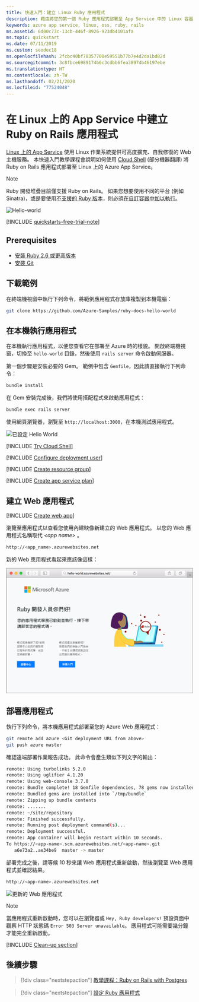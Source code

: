 ```yaml
---
title: 快速入門：建立 Linux Ruby 應用程式
description: 藉由將您的第一個 Ruby 應用程式部署至 App Service 中的 Linux 容器，在 Azure App Service 上開始使用 Linux 應用程式。
keywords: azure app service, linux, oss, ruby, rails
ms.assetid: 6d00c73c-13cb-446f-8926-923db4101afa
ms.topic: quickstart
ms.date: 07/11/2019
ms.custom: seodec18
ms.openlocfilehash: 2fcbc40bf78357700e59551b77b7e4d2da1bd82d
ms.sourcegitcommit: 3c8fbce6989174b6c3cdbb6fea38974b46197ebe
ms.translationtype: HT
ms.contentlocale: zh-TW
ms.lasthandoff: 02/21/2020
ms.locfileid: "77524048"
---
```

# <a name="create-a-ruby-on-rails-app-in-app-service-on-linux"></a>在 Linux 上的 App Service 中建立 Ruby on Rails 應用程式

[Linux 上的 App Service](app-service-linux-intro.md) 使用 Linux 作業系統提供可高度擴充、自我修復的 Web 主機服務。 本快速入門教學課程會說明如何使用 [Cloud Shell](https://docs.microsoft.com/azure/cloud-shell/overview) \(部分機器翻譯\) 將 Ruby on Rails 應用程式部署至 Linux 上的 Azure App Service。

> [!NOTE]
> Ruby 開發堆疊目前僅支援 Ruby on Rails。 如果您想要使用不同的平台 (例如 Sinatra)，或是要使用[不支援的 Ruby 版本](app-service-linux-intro.md)，則必須[在自訂容器中加以執行](quickstart-docker-go.md)。

![Hello-world](./media/quickstart-ruby/hello-world-configured.png)

[!INCLUDE [quickstarts-free-trial-note](../../../includes/quickstarts-free-trial-note.md)]

## <a name="prerequisites"></a>Prerequisites

* <a href="https://www.ruby-lang.org/en/documentation/installation/#rubyinstaller" target="_blank">安裝 Ruby 2.6 或更高版本</a>
* <a href="https://git-scm.com/" target="_blank">安裝 Git</a>

## <a name="download-the-sample"></a>下載範例

在終端機視窗中執行下列命令，將範例應用程式存放庫複製到本機電腦：

```bash
git clone https://github.com/Azure-Samples/ruby-docs-hello-world
```

## <a name="run-the-application-locally"></a>在本機執行應用程式

在本機執行應用程式，以便您查看它在部署至 Azure 時的樣貌。 開啟終端機視窗，切換至 `hello-world` 目錄，然後使用 `rails server` 命令啟動伺服器。

第一個步驟是安裝必要的 Gem。 範例中包含 `Gemfile`，因此請直接執行下列命令：

```bash
bundle install
```

在 Gem 安裝完成後，我們將使用搭配程式來啟動應用程式：

```bash
bundle exec rails server
```

使用網頁瀏覽器，瀏覽至 `http://localhost:3000`，在本機測試應用程式。

![已設定 Hello World](./media/quickstart-ruby/hello-world-updated.png)

[!INCLUDE [Try Cloud Shell](../../../includes/cloud-shell-try-it.md)]

[!INCLUDE [Configure deployment user](../../../includes/configure-deployment-user.md)]

[!INCLUDE [Create resource group](../../../includes/app-service-web-create-resource-group-linux.md)]

[!INCLUDE [Create app service plan](../../../includes/app-service-web-create-app-service-plan-linux.md)]

## <a name="create-a-web-app"></a>建立 Web 應用程式

[!INCLUDE [Create web app](../../../includes/app-service-web-create-web-app-ruby-linux-no-h.md)] 

瀏覽至應用程式以查看您使用內建映像新建立的 Web 應用程式。 以您的 Web 應用程式名稱取代 _&lt;app name>_ 。

```bash
http://<app_name>.azurewebsites.net
```

新的 Web 應用程式看起來應該像這樣：

![啟動顯示畫面](./media/quickstart-ruby/splash-page.png)

## <a name="deploy-your-application"></a>部署應用程式

執行下列命令，將本機應用程式部署至您的 Azure Web 應用程式：

```bash
git remote add azure <Git deployment URL from above>
git push azure master
```

確認遠端部署作業報告成功。 此命令會產生類似下列文字的輸出：

```bash
remote: Using turbolinks 5.2.0
remote: Using uglifier 4.1.20
remote: Using web-console 3.7.0
remote: Bundle complete! 18 Gemfile dependencies, 78 gems now installed.
remote: Bundled gems are installed into `/tmp/bundle`
remote: Zipping up bundle contents
remote: .......
remote: ~/site/repository
remote: Finished successfully.
remote: Running post deployment command(s)...
remote: Deployment successful.
remote: App container will begin restart within 10 seconds.
To https://<app-name>.scm.azurewebsites.net/<app-name>.git
   a6e73a2..ae34be9  master -> master
```

部署完成之後，請等候 10 秒來讓 Web 應用程式重新啟動，然後瀏覽至 Web 應用程式並確認結果。

```bash
http://<app-name>.azurewebsites.net
```

![更新的 Web 應用程式](./media/quickstart-ruby/hello-world-configured.png)

> [!NOTE]
> 當應用程式重新啟動時，您可以在瀏覽器或 `Hey, Ruby developers!` 預設頁面中觀察 HTTP 狀態碼 `Error 503 Server unavailable`。 應用程式可能需要幾分鐘才能完全重新啟動。
>

[!INCLUDE [Clean-up section](../../../includes/cli-script-clean-up.md)]

## <a name="next-steps"></a>後續步驟

> [!div class="nextstepaction"]
> [教學課程：Ruby on Rails with Postgres](tutorial-ruby-postgres-app.md)

> [!div class="nextstepaction"]
> [設定 Ruby 應用程式](configure-language-ruby.md)
